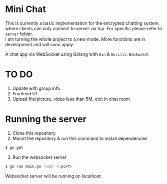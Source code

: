 # Mini Chat
This is currently a basic implementation for the encrypted chatting system, where clients can only connect to server via tcp. For specific please refer to `server` folder.  
I am turning the whole project to a new mode. More functions are in development and will soon apply.

A chat app via WebSocket using Golang with `Gin` & `Gorilla WebSocket`

# TO DO
1. Update with group info
2. Frontend UI
3. Upload file(picture, video less than 5M, etc) in chat room


# Running the server
1. Clone this repository
2. Mount the repository & run this command to install dependencies
```bash
$ go get
```
3. Run the websocket server
```bash
$ go run main.go -addr <:port>
```
Websocket server will be running on localhost:<port>
